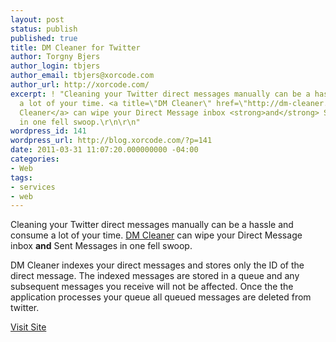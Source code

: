 ```yaml
---
layout: post
status: publish
published: true
title: DM Cleaner for Twitter
author: Torgny Bjers
author_login: tbjers
author_email: tbjers@xorcode.com
author_url: http://xorcode.com/
excerpt: ! "Cleaning your Twitter direct messages manually can be a hassle and consume
  a lot of your time. <a title=\"DM Cleaner\" href=\"http://dm-cleaner.com/\" target=\"_blank\">DM
  Cleaner</a> can wipe your Direct Message inbox <strong>and</strong> Sent Messages
  in one fell swoop.\r\n\r\n"
wordpress_id: 141
wordpress_url: http://blog.xorcode.com/?p=141
date: 2011-03-31 11:07:20.000000000 -04:00
categories:
- Web
tags:
- services
- web
---
```


Cleaning your Twitter direct messages manually can be a hassle and consume a lot of your time. [DM Cleaner](http://dm-cleaner.com/) can wipe your Direct Message inbox **and** Sent Messages in one fell swoop.

DM Cleaner indexes your direct messages and stores only the ID of the direct message. The indexed messages are stored in a queue and any subsequent messages you receive will not be affected. Once the the application processes your queue all queued messages are deleted from twitter.

<a class="btn btn-large btn-primary" href="http://dm-cleaner.com/">Visit Site</a>
